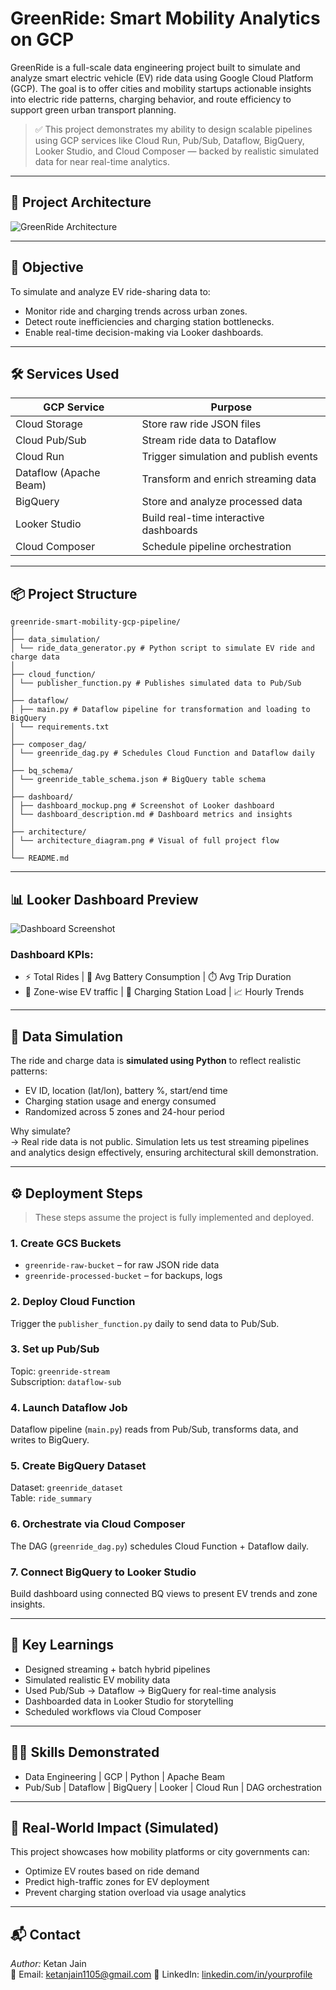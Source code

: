 # GreenRide: Smart Mobility Analytics on GCP

GreenRide is a full-scale data engineering project built to simulate and analyze smart electric vehicle (EV) ride data using Google Cloud Platform (GCP). The goal is to offer cities and mobility startups actionable insights into electric ride patterns, charging behavior, and route efficiency to support green urban transport planning.

> ✅ This project demonstrates my ability to design scalable pipelines using GCP services like Cloud Run, Pub/Sub, Dataflow, BigQuery, Looker Studio, and Cloud Composer — backed by realistic simulated data for near real-time analytics.

---

## 🚀 Project Architecture

![GreenRide Architecture](architecture_diagram.png)

---

## 🎯 Objective

To simulate and analyze EV ride-sharing data to:
- Monitor ride and charging trends across urban zones.
- Detect route inefficiencies and charging station bottlenecks.
- Enable real-time decision-making via Looker dashboards.

---

## 🛠️ Services Used

| GCP Service      | Purpose |
|------------------|---------|
| Cloud Storage    | Store raw ride JSON files |
| Cloud Pub/Sub    | Stream ride data to Dataflow |
| Cloud Run  | Trigger simulation and publish events |
| Dataflow (Apache Beam) | Transform and enrich streaming data |
| BigQuery         | Store and analyze processed data |
| Looker Studio    | Build real-time interactive dashboards |
| Cloud Composer   | Schedule pipeline orchestration |

---

## 📦 Project Structure

```
greenride-smart-mobility-gcp-pipeline/
│
├── data_simulation/
│ └── ride_data_generator.py # Python script to simulate EV ride and charge data
│
├── cloud_function/
│ └── publisher_function.py # Publishes simulated data to Pub/Sub
│
├── dataflow/
│ ├── main.py # Dataflow pipeline for transformation and loading to BigQuery
│ └── requirements.txt
│
├── composer_dag/
│ └── greenride_dag.py # Schedules Cloud Function and Dataflow daily
│
├── bq_schema/
│ └── greenride_table_schema.json # BigQuery table schema
│
├── dashboard/
│ ├── dashboard_mockup.png # Screenshot of Looker dashboard
│ └── dashboard_description.md # Dashboard metrics and insights
│
├── architecture/
│ └── architecture_diagram.png # Visual of full project flow
│
└── README.md

```
---

## 📊 Looker Dashboard Preview

![Dashboard Screenshot](dashboard/dashboard_mockup.png)

### Dashboard KPIs:
- ⚡ Total Rides | 🔋 Avg Battery Consumption | ⏱️ Avg Trip Duration
- 📍 Zone-wise EV traffic | 🔌 Charging Station Load | 📈 Hourly Trends

---

## 🧪 Data Simulation

The ride and charge data is **simulated using Python** to reflect realistic patterns:
- EV ID, location (lat/lon), battery %, start/end time
- Charging station usage and energy consumed
- Randomized across 5 zones and 24-hour period

Why simulate?  
→ Real ride data is not public. Simulation lets us test streaming pipelines and analytics design effectively, ensuring architectural skill demonstration.

---

## ⚙️ Deployment Steps

> These steps assume the project is fully implemented and deployed.

### 1. Create GCS Buckets
- `greenride-raw-bucket` – for raw JSON ride data
- `greenride-processed-bucket` – for backups, logs

### 2. Deploy Cloud Function
Trigger the `publisher_function.py` daily to send data to Pub/Sub.

### 3. Set up Pub/Sub
Topic: `greenride-stream`  
Subscription: `dataflow-sub`

### 4. Launch Dataflow Job
Dataflow pipeline (`main.py`) reads from Pub/Sub, transforms data, and writes to BigQuery.

### 5. Create BigQuery Dataset
Dataset: `greenride_dataset`  
Table: `ride_summary`

### 6. Orchestrate via Cloud Composer
The DAG (`greenride_dag.py`) schedules Cloud Function + Dataflow daily.

### 7. Connect BigQuery to Looker Studio
Build dashboard using connected BQ views to present EV trends and zone insights.

---

## 🧠 Key Learnings

- Designed streaming + batch hybrid pipelines
- Simulated realistic EV mobility data
- Used Pub/Sub → Dataflow → BigQuery for real-time analysis
- Dashboarded data in Looker Studio for storytelling
- Scheduled workflows via Cloud Composer

---

## 👨‍💻 Skills Demonstrated

- Data Engineering | GCP | Python | Apache Beam
- Pub/Sub | Dataflow | BigQuery | Looker | Cloud Run | DAG orchestration

---

## 📢 Real-World Impact (Simulated)

This project showcases how mobility platforms or city governments can:
- Optimize EV routes based on ride demand
- Predict high-traffic zones for EV deployment
- Prevent charging station overload via usage analytics

---

## 📬 Contact

*Author:* Ketan Jain  
📧 Email: ketanjain1105@gmail.com
🔗 LinkedIn: [linkedin.com/in/yourprofile](https://www.linkedin.com/in/ketan-jain-/)  

